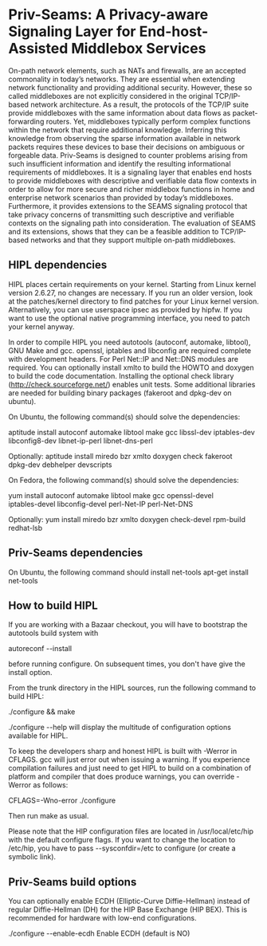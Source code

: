 Priv-Seams: A Privacy-aware Signaling Layer for End-host-Assisted Middlebox Services
=========

On-path network elements, such as NATs and firewalls, are an accepted commonality in today’s networks. They are essential when extending network functionality and providing additional security. However, these so called middleboxes are not explicitly considered in the original TCP/IP-based network architecture. As a result, the protocols of the TCP/IP suite provide middleboxes with the same information about data flows as packet-forwarding routers. Yet, middleboxes typically perform complex functions within the network that require additional knowledge. Inferring this knowledge from observing the sparse information available in network packets requires these devices to base their decisions on ambiguous or forgeable data. Priv-Seams is designed to counter problems arising from such insufficient information and identify the resulting informational requirements of middleboxes. It is a signaling layer that enables end hosts to provide middleboxes with descriptive and verifiable data flow contexts in order to allow for more secure and richer middlebox functions in home and enterprise network scenarios than provided by today’s middleboxes. Furthermore, it provides extensions to the SEAMS signaling protocol that take privacy concerns of transmitting such descriptive and verifiable contexts on the signaling path into consideration. The evaluation of SEAMS and its extensions, shows that they can be a feasible addition to TCP/IP-based networks and that they support multiple on-path middleboxes.


HIPL dependencies
-----------------

HIPL places certain requirements on your kernel. Starting from Linux kernel
version 2.6.27, no changes are necessary. If you run an older version, look
at the patches/kernel directory to find patches for your Linux kernel version.
Alternatively, you can use userspace ipsec as provided by hipfw. If you want
to use the optional native programming interface, you need to patch your kernel
anyway.

In order to compile HIPL you need autotools (autoconf, automake, libtool), GNU
Make and gcc. openssl, iptables and libconfig are required complete with
development headers. For Perl Net::IP and Net::DNS modules are required.
You can optionally install xmlto to
build the HOWTO and doxygen to build the code documentation. Installing the
optional check library (http://check.sourceforge.net/) enables unit tests.
Some additional libraries are needed for building binary packages (fakeroot
and dpkg-dev on ubuntu).

On Ubuntu, the following command(s) should solve the dependencies:

  aptitude install autoconf automake libtool make gcc libssl-dev iptables-dev \
                   libconfig8-dev libnet-ip-perl libnet-dns-perl

  Optionally: aptitude install miredo bzr xmlto doxygen check fakeroot \
                       dpkg-dev debhelper devscripts

On Fedora, the following command(s) should solve the dependencies:

  yum install autoconf automake libtool make gcc openssl-devel \
              iptables-devel libconfig-devel perl-Net-IP perl-Net-DNS

  Optionally: yum install miredo bzr xmlto doxygen check-devel rpm-build \
                          redhat-lsb

Priv-Seams dependencies
-----------------
On Ubuntu, the following command should install net-tools
  apt-get install net-tools


How to build HIPL
-----------------

If you are working with a Bazaar checkout, you will have to bootstrap the
autotools build system with

  autoreconf --install

before running configure. On subsequent times, you don't have give the
install option.

From the trunk directory in the HIPL sources, run the following command to
build HIPL:

  ./configure && make

./configure --help will display the multitude of configuration options
available for HIPL.

To keep the developers sharp and honest HIPL is built with -Werror in CFLAGS.
gcc will just error out when issuing a warning. If you experience compilation
failures and just need to get HIPL to build on a combination of platform and
compiler that does produce warnings, you can override -Werror as follows:

  CFLAGS=-Wno-error ./configure

Then run make as usual.

Please note that the HIP configuration files are located in
/usr/local/etc/hip with the default configure flags. If you want to
change the location to /etc/hip, you have to pass --sysconfdir=/etc to
configure (or create a symbolic link).

Priv-Seams build options
-----------------
You can optionally enable ECDH (Elliptic-Curve Diffie-Hellman) instead of regular
Diffie-Hellman (DH) for the HIP Base Exchange (HIP BEX). This is recommended for 
hardware with low-end configurations.

  ./configure --enable-ecdh                           Enable ECDH (default is NO)

